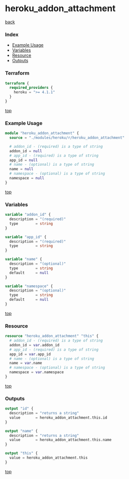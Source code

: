 # heroku_addon_attachment

[back](../heroku.md)

### Index

- [Example Usage](#example-usage)
- [Variables](#variables)
- [Resource](#resource)
- [Outputs](#outputs)

### Terraform

```terraform
terraform {
  required_providers {
    heroku = ">= 4.1.1"
  }
}
```

[top](#index)

### Example Usage

```terraform
module "heroku_addon_attachment" {
  source = "./modules/heroku/r/heroku_addon_attachment"

  # addon_id - (required) is a type of string
  addon_id = null
  # app_id - (required) is a type of string
  app_id = null
  # name - (optional) is a type of string
  name = null
  # namespace - (optional) is a type of string
  namespace = null
}
```

[top](#index)

### Variables

```terraform
variable "addon_id" {
  description = "(required)"
  type        = string
}

variable "app_id" {
  description = "(required)"
  type        = string
}

variable "name" {
  description = "(optional)"
  type        = string
  default     = null
}

variable "namespace" {
  description = "(optional)"
  type        = string
  default     = null
}
```

[top](#index)

### Resource

```terraform
resource "heroku_addon_attachment" "this" {
  # addon_id - (required) is a type of string
  addon_id = var.addon_id
  # app_id - (required) is a type of string
  app_id = var.app_id
  # name - (optional) is a type of string
  name = var.name
  # namespace - (optional) is a type of string
  namespace = var.namespace
}
```

[top](#index)

### Outputs

```terraform
output "id" {
  description = "returns a string"
  value       = heroku_addon_attachment.this.id
}

output "name" {
  description = "returns a string"
  value       = heroku_addon_attachment.this.name
}

output "this" {
  value = heroku_addon_attachment.this
}
```

[top](#index)